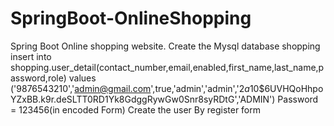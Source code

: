 # SpringBoot-OnlineShopping

Spring Boot Online shopping website.
Create the Mysql database shopping
insert into shopping.user_detail(contact_number,email,enabled,first_name,last_name,password,role) values ('9876543210','admin@gmail.com',true,'admin','admin','$2a$10$6UVHQoHhpoYZxBB.k9r.deSLTT0RD1Yk8GdggRywGw0Snr8syRDtG','ADMIN')
Password = 123456(in encoded Form)
Create the user By register form
